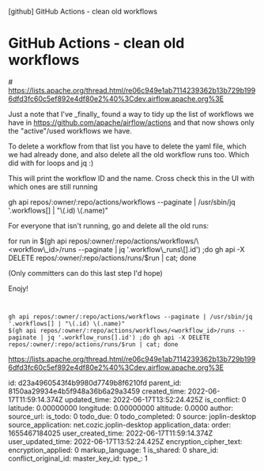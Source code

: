 [github] GitHub Actions - clean old workflows

# GitHub Actions - clean old workflows

\# https://lists.apache.org/thread.html/re06c949e1ab7114239362b13b729b1996dfd3fc60c5ef892e4df80e2%40%3Cdev.airflow.apache.org%3E



Just a note that I've \_finally\_ found a way to tidy up the list of workflows we have in https://github.com/apache/airflow/actions and that now shows only the "active"/used workflows we have.



To delete a workflow from that list you have to delete the yaml file, which we had already done, and also delete all the old workflow runs too. Which did with for loops and jq :)

This will print the workflow ID and the name. Cross check this in the UI with which ones are still running

gh api repos/:owner/:repo/actions/workflows --paginate | /usr/sbin/jq '.workflows\[] | "\\(.id) \\(.name)"



For everyone that isn't running, go and delete all the old runs:

for run in $(gh api repos/:owner/:repo/actions/workflows/\<workflow\_id>/runs --paginate | jq '.workflow\_runs\[].id') ;do gh api -X DELETE repos/:owner/:repo/actions/runs/$run | cat; done

(Only committers can do this last step I'd hope)

Enojy!

```


```

```
gh api repos/:owner/:repo/actions/workflows --paginate | /usr/sbin/jq '.workflows[] | "\(.id) \(.name)"
$(gh api repos/:owner/:repo/actions/workflows/<workflow_id>/runs --paginate | jq '.workflow_runs[].id') ;do gh api -X DELETE repos/:owner/:repo/actions/runs/$run | cat; done
```

https://lists.apache.org/thread.html/re06c949e1ab7114239362b13b729b1996dfd3fc60c5ef892e4df80e2%40%3Cdev.airflow.apache.org%3E



id: d23a4960543f4b9980d7749b8f6210fd
parent_id: 8150aa29934e4b5f948a36b6a29a3459
created_time: 2022-06-17T11:59:14.374Z
updated_time: 2022-06-17T13:52:24.425Z
is_conflict: 0
latitude: 0.00000000
longitude: 0.00000000
altitude: 0.0000
author: 
source_url: 
is_todo: 0
todo_due: 0
todo_completed: 0
source: joplin-desktop
source_application: net.cozic.joplin-desktop
application_data: 
order: 1655467184025
user_created_time: 2022-06-17T11:59:14.374Z
user_updated_time: 2022-06-17T13:52:24.425Z
encryption_cipher_text: 
encryption_applied: 0
markup_language: 1
is_shared: 0
share_id: 
conflict_original_id: 
master_key_id: 
type_: 1